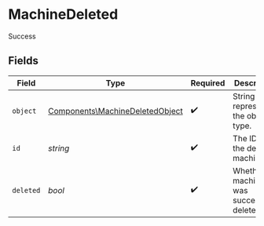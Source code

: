 # MachineDeleted

Success


## Fields

| Field                                                                              | Type                                                                               | Required                                                                           | Description                                                                        |
| ---------------------------------------------------------------------------------- | ---------------------------------------------------------------------------------- | ---------------------------------------------------------------------------------- | ---------------------------------------------------------------------------------- |
| `object`                                                                           | [Components\MachineDeletedObject](../../Models/Components/MachineDeletedObject.md) | :heavy_check_mark:                                                                 | String representing the object's type.                                             |
| `id`                                                                               | *string*                                                                           | :heavy_check_mark:                                                                 | The ID of the deleted machine                                                      |
| `deleted`                                                                          | *bool*                                                                             | :heavy_check_mark:                                                                 | Whether the machine was successfully deleted                                       |